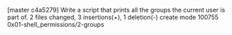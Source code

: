 [master c4a5279] Write a script that prints all the groups the current user is part of.
 2 files changed, 3 insertions(+), 1 deletion(-)
 create mode 100755 0x01-shell_permissions/2-groups

